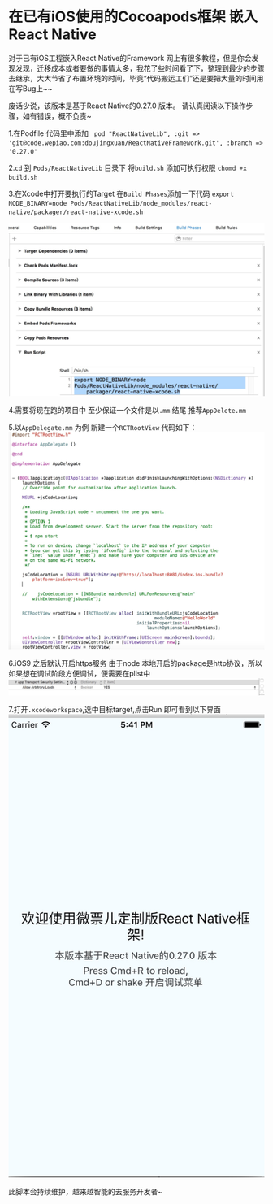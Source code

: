 # 在已有iOS使用的Cocoapods框架 嵌入React Native

 对于已有iOS工程嵌入React Native的Framework 网上有很多教程，但是你会发现发现，迁移成本或者要做的事情太多，我花了些时间看了下，整理到最少的步骤去继承，大大节省了布置环境的时间，毕竟“代码搬运工们”还是要把大量的时间用在写Bug上~~
 
 废话少说，该版本是基于React Native的0.27.0 版本。
 请认真阅读以下操作步骤，如有错误，概不负责~

 1.在Podfile 代码里中添加
 ` pod "ReactNativeLib", :git => 'git@code.wepiao.com:doujingxuan/ReactNativeFramework.git', :branch => '0.27.0'`
 
 2.`cd` 到 `Pods/ReactNativeLib` 目录下 将`build.sh` 添加可执行权限 `chomd +x build.sh`
 
 3.在Xcode中打开要执行的Target 在`Build Phases`添加一下代码
 `export NODE_BINARY=node
Pods/ReactNativeLib/node_modules/react-native/packager/react-native-xcode.sh`

![Alt text](images/build.jpg)


4.需要将现在跑的项目中 至少保证一个文件是以`.mm` 结尾 推荐`AppDelete.mm`

5.以`AppDelegate.mm` 为例 新建一个`RCTRootView` 代码如下：
![Alt text](images/code.jpg)

6.iOS9 之后默认开启https服务 由于node 本地开启的package是http协议，所以如果想在调试阶段方便调试，便需要在plist中
![Alt text](images/plist.jpg)


7.打开`.xcodeworkspace`,选中目标target,点击Run 即可看到以下界面
![Alt text](images/app.jpg)

此脚本会持续维护，越来越智能的去服务开发者~
